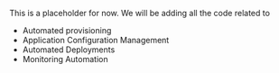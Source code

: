 This is a placeholder for now. We will be adding all the code related to
 - Automated provisioning
 - Application Configuration Management
 - Automated Deployments
 - Monitoring Automation
